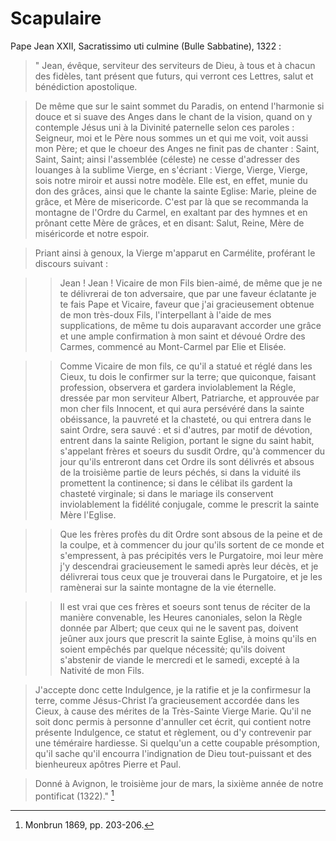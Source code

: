 # Scapulaire


Pape Jean XXII, Sacratissimo uti culmine (Bulle Sabbatine), 1322 :

> " Jean, évêque, serviteur des serviteurs de Dieu, à tous et à chacun des fidèles, tant présent que futurs, qui verront ces Lettres, salut et bénédiction apostolique.

> De même que sur le saint sommet du Paradis, on entend l'harmonie si douce et si suave des Anges dans le chant de la vision, quand on y contemple Jésus uni à la Divinité paternelle selon ces paroles : Seigneur, moi et le Père nous sommes un et qui me voit, voit aussi mon Père; et que le choeur des Anges ne finit pas de chanter : Saint, Saint, Saint; ainsi l'assemblée (céleste) ne cesse d'adresser des louanges à la sublime Vierge, en s'écriant : Vierge, Vierge, Vierge, sois notre miroir et aussi notre modèle. Elle est, en effet, munie du don des grâces, ainsi que le chante la sainte Eglise: Marie, pleine de grâce, et Mère de misericorde. C'est par là que se recommanda la montagne de l'Ordre du Carmel, en exaltant par des hymnes et en prônant cette Mère de grâces, et en disant: Salut, Reine, Mère de miséricorde et notre espoir.

> Priant ainsi à genoux, la Vierge m'apparut en Carmélite, proférant le discours suivant :

>> Jean ! Jean ! Vicaire de mon Fils bien-aimé, de même que je ne te délivrerai de ton adversaire, que par une faveur éclatante je te fais Pape et Vicaire, faveur que j'ai gracieusement obtenue de mon très-doux Fils, l'interpellant à l'aide de mes supplications, de même tu dois auparavant accorder une grâce et une ample confirmation à mon saint et dévoué Ordre des Carmes, commencé au Mont-Carmel par Elie et Elisée.

>> Comme Vicaire de mon fils, ce qu'il a statué et réglé dans les Cieux, tu dois le confirmer sur la terre; que quiconque, faisant profession, observera et gardera inviolablement la Régle, dressée par mon serviteur Albert, Patriarche, et approuvée par mon cher fils Innocent, et qui aura persévéré dans la sainte obéissance, la pauvreté et la chasteté, ou qui entrera dans le saint Ordre, sera sauvé : et si d'autres, par motif de dévotion, entrent dans la sainte Religion, portant le signe du saint habit, s'appelant frères et soeurs du susdit Ordre, qu'à commencer du jour qu'ils entreront dans cet Ordre ils sont délivrés et absous de la troisième partie de leurs péchés, si dans la viduité ils promettent la continence; si dans le célibat ils gardent la chasteté virginale; si dans le mariage ils conservent inviolablement la fidélité conjugale, comme le prescrit la sainte Mère l'Eglise. 

>> Que les frères profès du dit Ordre sont absous de la peine et de la coulpe, et à commencer du jour qu'ils sortent de ce monde et s'empressent, à pas précipités vers le Purgatoire, moi leur mère j'y descendrai gracieusement le samedi après leur décès, et je délivrerai tous ceux que je trouverai dans le Purgatoire, et je les ramènerai sur la sainte montagne de la vie éternelle.

>> Il est vrai que ces frères et soeurs sont tenus de réciter de la manière convenable, les Heures canoniales, selon la Règle donnée par Albert; que ceux qui ne le savent pas, doivent jeûner aux jours que prescrit la sainte Eglise, à moins qu'ils en soient empêchés par quelque nécessitė; qu'ils doivent s'abstenir de viande le mercredi et le samedi, excepté à la Nativité de mon Fils. 

> J'accepte donc cette Indulgence, je la ratifie et je la confirmesur la terre, comme Jésus-Christ l’a gracieusement accordée dans les Cieux, à cause des mérites de la Très-Sainte Vierge Marie. Qu'il ne soit donc permis à personne d'annuller cet écrit, qui contient notre présente Indulgence, ce statut et règlement, ou d'y contrevenir par une téméraire hardiesse. Si quelqu'un a cette coupable présomption, qu'il sache qu'il encourra l'indignation de Dieu tout-puissant et des bienheureux apôtres Pierre et Paul. 

> Donné à Avignon, le troisième jour de mars, la sixième année de notre pontificat (1322)." [^1]

[^1]: Monbrun 1869, pp. 203-206.


